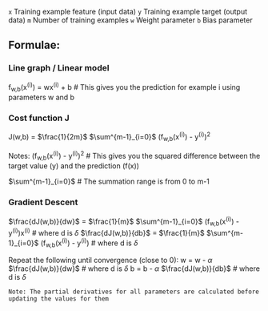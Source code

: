 `x`   Training example feature (input data)
`y`   Training example target (output data)
`m`   Number of training examples
`w`   Weight parameter
`b`   Bias parameter




## Formulae:

### Line graph / Linear model
f<sub>w,b</sub>(x<sup>(i)</sup>) = wx<sup>(i)</sup> + b # This gives you the prediction for example i using parameters w and b

### Cost function J
J(w,b) = $\frac{1}{2m}$ $\sum^{m-1}_{i=0}$ (f<sub>w,b</sub>(x<sup>(i)</sup>) - y<sup>(i)</sup>)<sup>2</sup>

Notes:
(f<sub>w,b</sub>(x<sup>(i)</sup>) - y<sup>(i)</sup>)<sup>2</sup> # This gives you the squared difference between the target value (y) and the prediction (f(x))

$\sum^{m-1}_{i=0}$ # The summation range is from 0 to m-1

### Gradient Descent
$\frac{dJ(w,b)}{dw}$ = $\frac{1}{m}$ $\sum^{m-1}_{i=0}$ (f<sub>w,b</sub>(x<sup>(i)</sup>) - y<sup>(i)</sup>)x<sup>(i)</sup> # where d is $\delta$
$\frac{dJ(w,b)}{db}$ = $\frac{1}{m}$ $\sum^{m-1}_{i=0}$ (f<sub>w,b</sub>(x<sup>(i)</sup>) - y<sup>(i)</sup>) # where d is $\delta$ 

Repeat the following until convergence (close to 0):
w = w - $\alpha$ $\frac{dJ(w,b)}{dw}$ # where d is $\delta$
b = b - $\alpha$ $\frac{dJ(w,b)}{db}$ # where d is $\delta$ 

`Note: The partial derivatives for all parameters are calculated before updating the values for them`